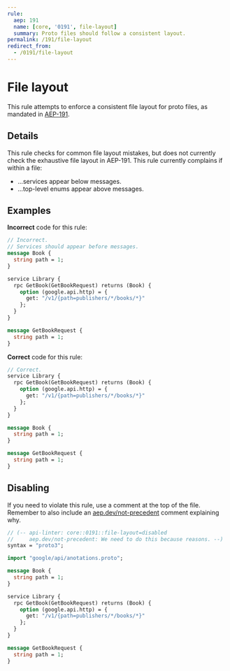 ```yaml
---
rule:
  aep: 191
  name: [core, '0191', file-layout]
  summary: Proto files should follow a consistent layout.
permalink: /191/file-layout
redirect_from:
  - /0191/file-layout
---
```


# File layout

This rule attempts to enforce a consistent file layout for proto files, as
mandated in [AEP-191][].

## Details

This rule checks for common file layout mistakes, but does not currently check
the exhaustive file layout in AEP-191. This rule currently complains if within a
file:

- ...services appear below messages.
- ...top-level enums appear above messages.

## Examples

**Incorrect** code for this rule:

```proto
// Incorrect.
// Services should appear before messages.
message Book {
  string path = 1;
}

service Library {
  rpc GetBook(GetBookRequest) returns (Book) {
    option (google.api.http) = {
      get: "/v1/{path=publishers/*/books/*}"
    };
  }
}

message GetBookRequest {
  string path = 1;
}
```

**Correct** code for this rule:

```proto
// Correct.
service Library {
  rpc GetBook(GetBookRequest) returns (Book) {
    option (google.api.http) = {
      get: "/v1/{path=publishers/*/books/*}"
    };
  }
}

message Book {
  string path = 1;
}

message GetBookRequest {
  string path = 1;
}
```

## Disabling

If you need to violate this rule, use a comment at the top of the file.
Remember to also include an [aep.dev/not-precedent][] comment explaining why.

```proto
// (-- api-linter: core::0191::file-layout=disabled
//     aep.dev/not-precedent: We need to do this because reasons. --)
syntax = "proto3";

import "google/api/anotations.proto";

message Book {
  string path = 1;
}

service Library {
  rpc GetBook(GetBookRequest) returns (Book) {
    option (google.api.http) = {
      get: "/v1/{path=publishers/*/books/*}"
    };
  }
}

message GetBookRequest {
  string path = 1;
}
```

[aep-191]: https://aep.dev/191
[aep.dev/not-precedent]: https://aep.dev/not-precedent
